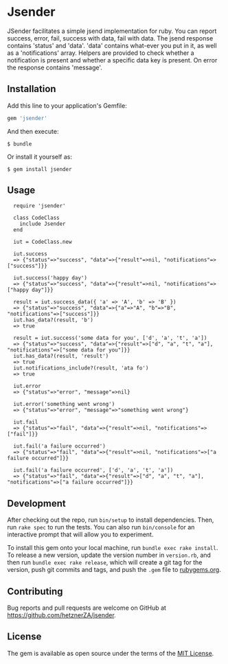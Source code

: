 # Jsender

JSender facilitates a simple jsend implementation for ruby. You can report success, error, fail, success with data, fail with data. The jsend response contains 'status' and 'data'. 'data' contains what-ever you put in it, as well as a 'notifications' array. Helpers are provided to check whether a notification is present and whether a specific data key is present. On error the response contains 'message'.

## Installation

Add this line to your application's Gemfile:

```ruby
gem 'jsender'
```

And then execute:

    $ bundle

Or install it yourself as:

    $ gem install jsender

## Usage

```
  require 'jsender'
  
  class CodeClass
    include Jsender
  end
```

```
  iut = CodeClass.new
```


```
  iut.success
  => {"status"=>"success", "data"=>{"result"=>nil, "notifications"=>["success"]}} 

  iut.success('happy day')
  => {"status"=>"success", "data"=>{"result"=>nil, "notifications"=>["happy day"]}} 

  result = iut.success_data({ 'a' => 'A', 'b' => 'B' })
  => {"status"=>"success", "data"=>{"a"=>"A", "b"=>"B", "notifications"=>["success"]}} 
  iut.has_data?(result, 'b')
  => true

  result = iut.success('some data for you', ['d', 'a', 't', 'a'])
  => {"status"=>"success", "data"=>{"result"=>["d", "a", "t", "a"], "notifications"=>["some data for you"]}} 
  iut.has_data?(result, 'result')
  => true
  iut.notifications_include?(result, 'ata fo')
  => true

  iut.error
  => {"status"=>"error", "message"=>nil} 

  iut.error('something went wrong')
  => {"status"=>"error", "message"=>"something went wrong"} 

  iut.fail
  => {"status"=>"fail", "data"=>{"result"=>nil, "notifications"=>["fail"]}} 

  iut.fail('a failure occurred')
  => {"status"=>"fail", "data"=>{"result"=>nil, "notifications"=>["a failure occurred"]}} 

  iut.fail('a failure occurred', ['d', 'a', 't', 'a'])
  => {"status"=>"fail", "data"=>{"result"=>["d", "a", "t", "a"], "notifications"=>["a failure occurred"]}} 
```

## Development

After checking out the repo, run `bin/setup` to install dependencies. Then, run `rake spec` to run the tests. You can also run `bin/console` for an interactive prompt that will allow you to experiment.

To install this gem onto your local machine, run `bundle exec rake install`. To release a new version, update the version number in `version.rb`, and then run `bundle exec rake release`, which will create a git tag for the version, push git commits and tags, and push the `.gem` file to [rubygems.org](https://rubygems.org).

## Contributing

Bug reports and pull requests are welcome on GitHub at https://github.com/hetznerZA/jsender.

## License

The gem is available as open source under the terms of the [MIT License](http://opensource.org/licenses/MIT).


